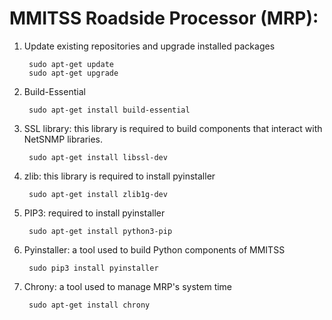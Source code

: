 # MMITSS Roadside Processor (MRP):
1) Update existing repositories and upgrade installed packages
        
        sudo apt-get update
        sudo apt-get upgrade        
2) Build-Essential

        sudo apt-get install build-essential
3) SSL library: this library is required to build components that interact with NetSNMP libraries.
      
        sudo apt-get install libssl-dev
4) zlib: this library is required to install pyinstaller

        sudo apt-get install zlib1g-dev
5) PIP3: required to install pyinstaller

        sudo apt-get install python3-pip
6) Pyinstaller: a tool used to build Python components of MMITSS

        sudo pip3 install pyinstaller
7) Chrony: a tool used to manage MRP's system time

        sudo apt-get install chrony
